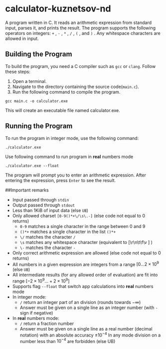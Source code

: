 # calculator-kuznetsov-nd
A program written in C. It reads an arithmetic expression from standard input, parses it, and prints the result. The program supports the following operators on integers: `+` , `-` , `*` , `/` , `(` , and `)` . Any whitespace characters are allowed in input. 
## Building the Program
To build the program, you need a C compiler such as `gcc` or `clang`. Follow these steps:
1. Open a terminal.
2. Navigate to the directory containing the source code(`main.c`).
3. Run the following command to compile the program.
```
gcc main.c -o calculator.exe
```
This will create an executable file named calculator.exe.
## Running the Program
To run the program in integer mode, use the following command:
```
./calculator.exe
```
Use following command to run program in __real__ numbers mode
```
./calculator.exe --float
```
The program will prompt you to enter an arithmetic expression. After entering the expression, press `Enter` to see the result.

##Important remarks
- Input passed through `stdin`
- Output passed through `stdout`
- Less than 1KiB of input data (else `UB`)
- Only allowed charset `[0-9()*+\/\s\.-]` (else code not equal to 0 returns)
  - `0-9` matches a single character in the range between 0 and 9 
  - `()*+` matches a single character in the list `()*+`
  - `\/` matches the character `/` 
  - `\s` matches any whitespace character (equivalent to [\r\n\t\f\v ] )
  - `\-` matches the character `-`
- Only correct arithmetic expression are allowed (else code not equal to 0 returns)
- All numbers in a given expression are integers from a range $[0 \dots 2 \times 10^9$ (else `UB`)
- All intermediate results (for any allowed order of evaluation) are fit into range $[-2 \times 10^9 \dots + 2\times 10^9]$
- Supports flag `--float` that switch app calculations into __real__ numbers mode
- In integer mode:
  - `/` return an integer part of an division (rounds towards $-\infty$)
  - Answer must be given on a single line as an integer number (with `-` sign if negative)
- In __real__ numbers mode:
  - `/` return a fraction number
  - Answer must be given on a single line as a real number (decimal notation) with an absolute accuracy $\pm 10^{-4}$
In any mode division on a number less than $10^{-4}$ are forbidden (else UB)
